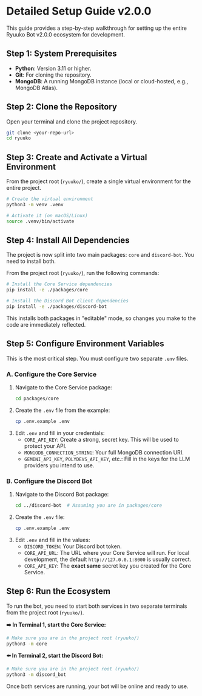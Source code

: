 # Detailed Setup Guide v2.0.0

This guide provides a step-by-step walkthrough for setting up the entire Ryuuko Bot v2.0.0 ecosystem for development.

## Step 1: System Prerequisites

-   **Python**: Version 3.11 or higher.
-   **Git**: For cloning the repository.
-   **MongoDB**: A running MongoDB instance (local or cloud-hosted, e.g., MongoDB Atlas).

## Step 2: Clone the Repository

Open your terminal and clone the project repository.

```sh
git clone <your-repo-url>
cd ryuuko
```

## Step 3: Create and Activate a Virtual Environment

From the project root (`ryuuko/`), create a single virtual environment for the entire project.

```sh
# Create the virtual environment
python3 -m venv .venv

# Activate it (on macOS/Linux)
source .venv/bin/activate
```

## Step 4: Install All Dependencies

The project is now split into two main packages: `core` and `discord-bot`. You need to install both.

From the project root (`ryuuko/`), run the following commands:

```sh
# Install the Core Service dependencies
pip install -e ./packages/core

# Install the Discord Bot client dependencies
pip install -e ./packages/discord-bot
```

This installs both packages in "editable" mode, so changes you make to the code are immediately reflected.

## Step 5: Configure Environment Variables

This is the most critical step. You must configure two separate `.env` files.

### A. Configure the Core Service

1.  Navigate to the Core Service package:
    ```sh
    cd packages/core
    ```
2.  Create the `.env` file from the example:
    ```sh
    cp .env.example .env
    ```
3.  Edit `.env` and fill in your credentials:
    -   `CORE_API_KEY`: Create a strong, secret key. This will be used to protect your API.
    -   `MONGODB_CONNECTION_STRING`: Your full MongoDB connection URI.
    -   `GEMINI_API_KEY`, `POLYDEVS_API_KEY`, etc.: Fill in the keys for the LLM providers you intend to use.

### B. Configure the Discord Bot

1.  Navigate to the Discord Bot package:
    ```sh
    cd ../discord-bot  # Assuming you are in packages/core
    ```
2.  Create the `.env` file:
    ```sh
    cp .env.example .env
    ```
3.  Edit `.env` and fill in the values:
    -   `DISCORD_TOKEN`: Your Discord bot token.
    -   `CORE_API_URL`: The URL where your Core Service will run. For local development, the default `http://127.0.0.1:8000` is usually correct.
    -   `CORE_API_KEY`: The **exact same** secret key you created for the Core Service.

## Step 6: Run the Ecosystem

To run the bot, you need to start both services in two separate terminals from the project root (`ryuuko/`).

**➡️ In Terminal 1, start the Core Service:**

```sh
# Make sure you are in the project root (ryuuko/)
python3 -m core
```

**⬅️ In Terminal 2, start the Discord Bot:**

```sh
# Make sure you are in the project root (ryuuko/)
python3 -m discord_bot
```

Once both services are running, your bot will be online and ready to use.

